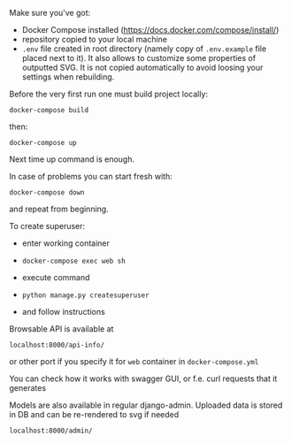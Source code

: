Make sure you've got: 
- Docker Compose installed (https://docs.docker.com/compose/install/)
- repository copied to your local machine 
- `.env` file created in root directory (namely copy of `.env.example` file placed next to it). 
  It also allows to customize some properties of outputted SVG. 
  It is not copied automatically to avoid loosing your settings when rebuilding. 

Before the very first run one must build project locally: 

```
docker-compose build 
```

then: 

```
docker-compose up 
``` 
Next time up command is enough. 

In case of problems you can start fresh with:
```
docker-compose down 
```
and repeat from beginning.  
  

To create superuser: 

- enter working container
- ```
  docker-compose exec web sh
  ``` 
- execute command
- ```
  python manage.py createsuperuser
  ``` 
- and follow instructions


Browsable API is available at 
```
localhost:8000/api-info/
```
or other port if you specify it for `web` container in `docker-compose.yml`

You can check how it works with swagger GUI, or f.e. curl requests that it generates

Models are also available in regular django-admin. Uploaded data is stored in DB and can be re-rendered to svg if needed
```
localhost:8000/admin/
```
